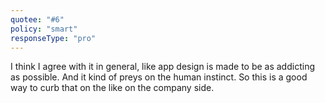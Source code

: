 ```yaml
---
quotee: "#6"
policy: "smart"
responseType: "pro"
---
```


I think I agree with it in general, like app design is made to be as addicting as possible. And it kind of preys on the human instinct. So this is a good way to curb that on the like on the company side.
